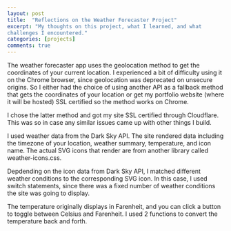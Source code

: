 ```yaml
---
layout: post
title:  "Reflections on the Weather Forecaster Project"
excerpt: "My thoughts on this project, what I learned, and what 
challenges I encountered."
categories: [projects]
comments: true
---
```


The weather forecaster app uses the geolocation method
to get the coordinates of your current location. I
experienced a bit of difficulty using it on the Chrome
browser, since geolocation was deprecated on unsecure
origins. So I
either had the choice of using another API as a fallback
method that gets
the coordinates of your location or get my portfolio
website (where it will be hosted) SSL certified so the
method works on Chrome.
 
I chose the latter method and got my site 
SSL certified through Cloudflare. This was so in
case any similar issues came up with other things
I build.
 
I used weather data from the Dark Sky API. The site
rendered data including the timezone of your location,
weather summary, temperature, and icon name. The actual
SVG icons that render are from another library called
weather-icons.css.
 
Depdending on the icon data from Dark Sky API, I matched
different weather conditions to the corresponding SVG
icon. In this case, I used switch statements, since
there was a fixed number of weather conditions the site
was going to display.
 
The temperature originally displays in Farenheit, and
you can click a button to toggle between Celsius and
Farenheit. I used 2 functions to convert the temperature
back and forth.